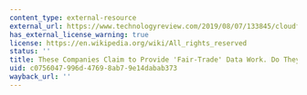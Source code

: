 ```yaml
---
content_type: external-resource
external_url: https://www.technologyreview.com/2019/08/07/133845/cloudfactory-ddd-samasource-imerit-impact-sourcing-companies-for-data-annotation/
has_external_license_warning: true
license: https://en.wikipedia.org/wiki/All_rights_reserved
status: ''
title: These Companies Claim to Provide 'Fair-Trade' Data Work. Do They?
uid: c0756047-996d-4769-8ab7-9e14dabab373
wayback_url: ''
---
```

